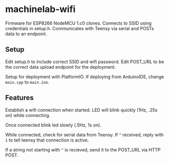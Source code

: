 # machinelab-wifi

Firmware for ESP8266 NodeMCU 1.c0 clones. Connects to SSID using credentials in setup.h. Communicates with Teensy via serial and POSTs data to an endpoint.

## Setup

Edit setup.h to include correct SSID and wifi password. Edit POST_URL to be the correct data upload endpoint for the deployment.

Setup for deployment with PlatformIO. If deploying from ArduinoIDE, change `main.cpp` to `main.ino`.

## Features

Establish a wifi connection when started. LED will blink quickly (1Hz, .25s on) while connecting.

Once connected blink led slowly (.5Hz, 1s on). 

While connected, check for serial data from Teensy. If `^` received, reply with `1` to tell teensy that connection is active.

If a string not starting with `^` is recieved, send it to the POST_URL via HTTP POST.

